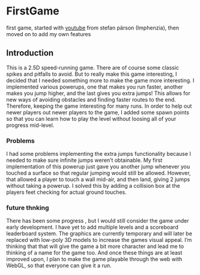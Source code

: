# **FirstGame**
first game, started with [youtube](https://www.youtube.com/watch?v=pwZpJzpE2lQ) from stefan pärson (Imphenzia), then moved on to add my own features

## **Introduction**
This is a 2.5D speed-running game. There are of course some classic spikes and pitfalls to avoid. But to really make this game interesting, I decided that I needed something more to make the game more interesting. I implemented various powerups, one that makes you run faster, another makes you jump higher, and the last gives you extra jumps! This allows for new ways of avoiding obstacles and finding faster routes to the end. Therefore, keeping the game interesting for many runs. In order to help out newer players out newer players to the game, I added some spawn points so that you can learn how to play the level without loosing all of your progress mid-level.

### **Problems**
I had some problems implementing the extra jumps functionality because I needed to make sure infinite jumps weren’t obtainable. My first implementation of this powerup just gave you another jump whenever you touched a surface so that regular jumping would still be allowed. However, that allowed a player to touch a wall mid-air, and then land, giving 2 jumps without taking a powerup. I solved this by adding a collision box at the players feet checking for actual ground touches. 

### **future thnking**
There has been some progress , but I would still consider the game under early development. I have yet to add multiple levels and a scoreboard leaderboard system. The graphics are currently temporary and will later be replaced with low-poly 3D models to increase the games visual appeal. I’m thinking that that will give the game a bit more character and lead me to thinking of a name for the game too. And once these things are at least improved upon, I plan to make the game playable through the web with WebGL, so that everyone can give it a run.
